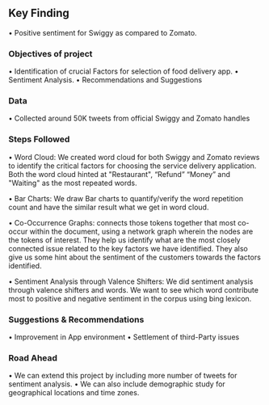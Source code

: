 ## Key Finding
• Positive sentiment for Swiggy as compared to Zomato.

### Objectives of project
• Identification of crucial Factors for selection of food delivery app.
• Sentiment Analysis.
• Recommendations and Suggestions

### Data
• Collected around 50K tweets from official Swiggy and Zomato handles

### Steps Followed
• Word Cloud: We created word cloud for both Swiggy and Zomato reviews to identify the critical factors for choosing the service delivery application. Both the word cloud hinted at "Restaurant", “Refund” “Money” and "Waiting" as the most repeated words.

• Bar Charts: We draw Bar charts to quantify/verify the word repetition count and have the similar result what we get in word cloud.

• Co-Occurrence Graphs: connects those tokens together that most co-occur within the document, using a network graph wherein the nodes are the tokens of interest. They help us identify what are the most closely connected issue related to the key factors we have identified. They also give us some hint about the sentiment of the customers towards the factors identified.

• Sentiment Analysis through Valence Shifters: We did sentiment analysis through valence shifters and words. We want to see which word contribute most to positive and negative sentiment in the corpus using bing lexicon.

### Suggestions & Recommendations
• Improvement in App environment
• Settlement of third-Party issues

### Road Ahead
• We can extend this project by including more number of tweets for sentiment analysis.
• We can also include demographic study for geographical locations and time zones.
